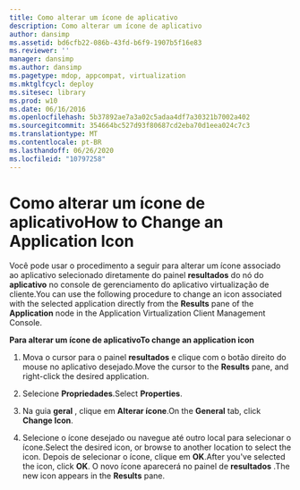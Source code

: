 ```yaml
---
title: Como alterar um ícone de aplicativo
description: Como alterar um ícone de aplicativo
author: dansimp
ms.assetid: bd6cfb22-086b-43fd-b6f9-1907b5f16e83
ms.reviewer: ''
manager: dansimp
ms.author: dansimp
ms.pagetype: mdop, appcompat, virtualization
ms.mktglfcycl: deploy
ms.sitesec: library
ms.prod: w10
ms.date: 06/16/2016
ms.openlocfilehash: 5b37892ae7a3a02c5adaa4df7a30321b7002a402
ms.sourcegitcommit: 354664bc527d93f80687cd2eba70d1eea024c7c3
ms.translationtype: MT
ms.contentlocale: pt-BR
ms.lasthandoff: 06/26/2020
ms.locfileid: "10797258"
---
```

# <span data-ttu-id="ddbe0-103">Como alterar um ícone de aplicativo</span><span class="sxs-lookup"><span data-stu-id="ddbe0-103">How to Change an Application Icon</span></span>


<span data-ttu-id="ddbe0-104">Você pode usar o procedimento a seguir para alterar um ícone associado ao aplicativo selecionado diretamente do painel **resultados** do nó do **aplicativo** no console de gerenciamento do aplicativo virtualização de cliente.</span><span class="sxs-lookup"><span data-stu-id="ddbe0-104">You can use the following procedure to change an icon associated with the selected application directly from the **Results** pane of the **Application** node in the Application Virtualization Client Management Console.</span></span>

**<span data-ttu-id="ddbe0-105">Para alterar um ícone de aplicativo</span><span class="sxs-lookup"><span data-stu-id="ddbe0-105">To change an application icon</span></span>**

1.  <span data-ttu-id="ddbe0-106">Mova o cursor para o painel **resultados** e clique com o botão direito do mouse no aplicativo desejado.</span><span class="sxs-lookup"><span data-stu-id="ddbe0-106">Move the cursor to the **Results** pane, and right-click the desired application.</span></span>

2.  <span data-ttu-id="ddbe0-107">Selecione **Propriedades**.</span><span class="sxs-lookup"><span data-stu-id="ddbe0-107">Select **Properties**.</span></span>

3.  <span data-ttu-id="ddbe0-108">Na guia **geral** , clique em **Alterar ícone**.</span><span class="sxs-lookup"><span data-stu-id="ddbe0-108">On the **General** tab, click **Change Icon**.</span></span>

4.  <span data-ttu-id="ddbe0-109">Selecione o ícone desejado ou navegue até outro local para selecionar o ícone.</span><span class="sxs-lookup"><span data-stu-id="ddbe0-109">Select the desired icon, or browse to another location to select the icon.</span></span> <span data-ttu-id="ddbe0-110">Depois de selecionar o ícone, clique em **OK**.</span><span class="sxs-lookup"><span data-stu-id="ddbe0-110">After you've selected the icon, click **OK**.</span></span> <span data-ttu-id="ddbe0-111">O novo ícone aparecerá no painel de **resultados** .</span><span class="sxs-lookup"><span data-stu-id="ddbe0-111">The new icon appears in the **Results** pane.</span></span>

 

 





